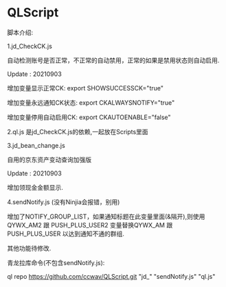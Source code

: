 # QLScript

脚本介绍:

1.jd_CheckCK.js

自动检测账号是否正常，不正常的自动禁用，正常的如果是禁用状态则自动启用.

Update : 20210903

增加变量显示正常CK:  export SHOWSUCCESSCK="true"

增加变量永远通知CK状态:  export CKALWAYSNOTIFY="true"

增加变量停用自动启用CK:  export CKAUTOENABLE="false"

2.ql.js 是jd_CheckCK.js的依赖,一起放在Scripts里面

3.jd_bean_change.js

自用的京东资产变动查询加强版

Update : 20210903

增加领现金金额显示.

4.sendNotify.js (没有Ninjia会报错，别用)

增加了NOTIFY_GROUP_LIST，如果通知标题在此变量里面(&隔开),则使用 QYWX_AM2 跟 PUSH_PLUS_USER2 变量替换QYWX_AM 跟 PUSH_PLUS_USER 以达到通知不通的群组.

其他功能待修改.

青龙拉库命令(不包含sendNotify.js):

ql repo https://github.com/ccwav/QLScript.git "jd_" "sendNotify.js" "ql.js"
